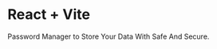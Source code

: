 # React + Vite

Password Manager to Store Your Data With Safe And Secure.       
 
   
 
      
 
    
 
  
